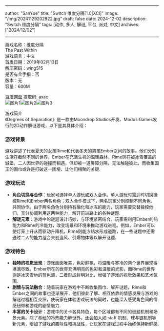 
---
author: "SanYue"
title: "Switch 维度分隔[1.0|XCI]"
image: "/img/20241129202822.jpg"
draft: false
date: 2024-12-02
description: "Switch 维度分隔"
tags: [动作, 多人, 解谜, 平台, 派对, 中文]
archives: ["2024/12/02"]

---

游戏名称：维度分隔   
The Past Within    
游戏语言：中文  
首发日期：2019年02月13日  
解压密码：wing515  
是否有金手指：否  
版本：无   
容量：600M

[百度网盘](https://pan.baidu.com/s/1ci0t6ZCanC9_igS0bhPy6Q) 提取码: axac  
![图片1](/img/312322.jpg)![图片2](/img/7314df.jpg)![图片3](/img/13d212.jpg)  

游戏简介  
《Degrees of Separation》是一款由Moondrop Studios开发、Modus Games发行的2D动作解谜游戏，以下是其具体介绍：

### 游戏背景
游戏讲述了代表夏天的女孩Rime和代表冬天的男孩Ember之间的故事。他们分别生活在截然不同的世界，Ember在充满生机的温暖森林，Rime则在被冰雪覆盖的城堡，二人因世界的碰撞而相遇，但却被一道屏障分隔，无法触碰彼此，而收集国王的围巾或许是打破这一困境、让他们相聚的关键.

### 游戏玩法
- **角色切换与合作**：玩家可选择单人游玩或双人合作。单人游玩时需适时切换操控Rime和Ember两名角色；双人合作模式下，两名玩家分别控制不同角色，共同协作。由于两名角色分别持有融化和冰冻的能力，玩家需要交替操控他们，充分协调利用这两种能力，解开前进路上的各种谜题.
- **解谜元素**：游戏中的谜题设计巧妙，与环境紧密结合。玩家需利用Ember的热能力和Rime的冷能力，改变场景和环境来推动游戏进程。例如，Ember可以使灯笼上升从而驱动升降机，Rime则能冻结水形成道路，在一些谜题中还需通过二人的能力组合来创造风、引爆物体等以解开谜题.

### 游戏特色
- **独特的视觉呈现**：游戏画面唯美，色彩鲜艳，将温暖与寒冷的两个世界展现得淋漓尽致。Ember所在的世界充满明亮的色彩和温暖的光影，而Rime的世界则是冰天雪地的蓝色调，二者形成鲜明对比，增强了游戏的视觉效果和艺术氛围.
- **剧情与玩法融合**：随着玩家在游戏中不断收集围巾、解开谜题，Rime和Ember之间的故事也逐渐展开，他们彼此了解、相互依靠的情感发展与游戏的解谜过程相互交织，使玩家在体验游戏玩法的同时，也能深入感受角色间的情感纽带和游戏的剧情魅力.
- **丰富的关卡设计**：游戏中的关卡各具特色，每个区域都有不同的谜题机制和场景元素。除了基础的冷热能力解谜外，还会加入如 staff 机制、球与链机制等新元素，增加了游戏的趣味性和挑战性，让玩家在游戏过程中始终保持新鲜感.
